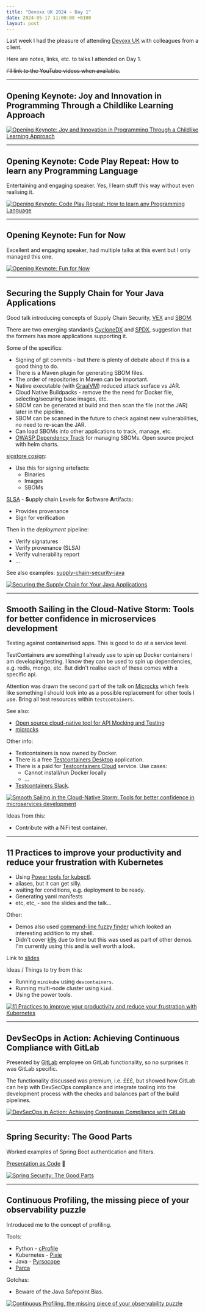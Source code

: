 ```yaml
---
title: "Devoxx UK 2024 - Day 1"
date: 2024-05-17 11:00:00 +0100
layout: post
---
```


Last week I had the pleasure of attending [Devoxx UK](https://www.devoxx.co.uk/) with colleagues from a client.

Here are notes, links, etc. to talks I attended on Day 1.

~~I'll link to the YouTube videos when available.~~

---

## Opening Keynote: Joy and Innovation in Programming Through a Childlike Learning Approach

[![Opening Keynote: Joy and Innovation in Programming Through a Childlike Learning Approach](http://img.youtube.com/vi/y2DjFmsm0no/0.jpg)](http://www.youtube.com/watch?y2DjFmsm0no)

---

## Opening Keynote: Code Play Repeat: How to learn any Programming Language

Entertaining and engaging speaker. Yes, I learn stuff this way without even realising it.

[![Opening Keynote: Code Play Repeat: How to learn any Programming Language](http://img.youtube.com/vi/W5mTpqHZPmI/0.jpg)](http://www.youtube.com/watch?W5mTpqHZPmI)

---

## Opening Keynote: Fun for Now

Excellent and engaging speaker, had multiple talks at this event but I only managed this one.

[![Opening Keynote: Fun for Now](http://img.youtube.com/vi/GGVCF3oHnzA/0.jpg)](http://www.youtube.com/watch?GGVCF3oHnzA)

---

## Securing the Supply Chain for Your Java Applications

Good talk introducing concepts of Supply Chain Security, [VEX](https://cyclonedx.org/capabilities/vex/) and [SBOM](https://cyclonedx.org/capabilities/sbom/).

There are two emerging standards [CycloneDX](https://cyclonedx.org/) and [SPDX](https://spdx.dev/), suggestion that the formers has more applications supporting it.

Some of the specifics:

* Signing of git commits - but there is plenty of debate about if this is a good thing to do.
* There is a Maven plugin for generating SBOM files.
* The order of repositories in Maven can be important.
* Native executable (with [GraalVM](https://www.graalvm.org/)) reduced attack surface vs JAR.
* Cloud Native Buildpacks - remove the the need for Docker file, selecting/securing base images, etc.
* SBOM can be generated at build and then scan the file (not the JAR) later in the pipeline.
* SBOM can be scanned in the future to check against new vulnerabilities, no need to re-scan the JAR.
* Can load SBOMs into other applications to track, manage, etc.
* [OWASP Dependency Track](https://owasp.org/www-project-dependency-track/) for managing SBOMs. Open source project with helm charts.

[sigstore cosign](https://github.com/sigstore/cosign):

* Use this for signing artefacts:
  * Binaries
  * Images
  * SBOMs

[SLSA](https://slsa.dev/) - **S**upply chain **L**evels for **S**oftware **A**rtifacts:

* Provides provenance
* Sign for verification

Then in the *deployment* pipeline:

* Verify signatures
* Verify provenance (SLSA)
* Verify vulnerability report
* ...

See also examples: [supply-chain-security-java](https://github.com/ThomasVitale/supply-chain-security-java)

[![Securing the Supply Chain for Your Java Applications](http://img.youtube.com/vi/VM7lJ0f_xhQ/0.jpg)](http://www.youtube.com/watch?VM7lJ0f_xhQ)

---

## Smooth Sailing in the Cloud-Native Storm: Tools for better confidence in microservices development

Testing against containerised apps. This is good to do at a service level.

TestContainers are something I already use to spin up Docker containers I am developing/testing. I know they can be used to spin up dependencies, e.g. redis, mongo, etc. But didn't realise each of these comes with a specific api.

Attention was drawn the second part of the talk on [Microcks](https://testcontainers.com/modules/microcks/) which feels like something I should look into as a possible replacement for other tools I use. Bring all test resources within `testcontainers`.

See also:

* [Open source cloud-native tool for API Mocking and Testing](https://microcks.io/)
* [microcks](https://github.com/microcks/microcks)

Other info:

* Testcontainers is now owned by Docker.
* There is a free [Testcontainers Desktop](https://testcontainers.com/desktop/) application.
* There is a paid for [Testcontainers Cloud](https://testcontainers.com/cloud/) service. Use cases:
  * Cannot install/run Docker locally
  * ...
* [Testcontainers Slack](https://slack.testcontainers.org/).

[![Smooth Sailing in the Cloud-Native Storm: Tools for better confidence in microservices development](http://img.youtube.com/vi/s0I8ZPOvDKE/0.jpg)](http://www.youtube.com/watch?s0I8ZPOvDKE)

Ideas from this:

* Contribute with a NiFi test container.

---

## 11 Practices to improve your productivity and reduce your frustration with Kubernetes

* Using [Power tools for kubectl](https://github.com/ahmetb/kubectx).
* aliases, but it can get silly.
* waiting for conditions, e.g. deployment to be ready.
* Generating yaml manifests
* etc, etc, - see the slides and the talk...

Other:

* Demos also used [command-line fuzzy finder](https://github.com/junegunn/fzf) which looked an interesting addition to my shell.
* Didn't cover [k9s](https://k9scli.io/) due to time but this was used as part of other demos. I'm currently using this and is well worth a look.

Link to [slides](https://docs.google.com/presentation/d/1OC4ln1TLNL0lgzFPLeggAc1CnhozjHGJZkW6oj1fFm8/mobilepresent)

Ideas / Things to try from this:

* Running `minikube` using `devcontainers`.
* Running multi-node cluster using `kind`.
* Using the power tools.

[![11 Practices to improve your productivity and reduce your frustration with Kubernetes](http://img.youtube.com/vi/6OIdnDtxq8k/0.jpg)](http://www.youtube.com/watch?6OIdnDtxq8k)

---

## DevSecOps in Action: Achieving Continuous Compliance with GitLab

Presented by [GitLab](https://about.gitlab.com/) employee on GitLab functionality, so no surprises it was GitLab specific.

The functionality discussed was premium, i.e. £££, but showed how GitLab can help with DevSecOps compliance and integrate tooling into the development process with the checks and balances part of the build pipelines.

[![DevSecOps in Action: Achieving Continuous Compliance with GitLab](http://img.youtube.com/vi/F4Rk7KvYurE/0.jpg)](http://www.youtube.com/watch?F4Rk7KvYurE)

---

## Spring Security: The Good Parts

Worked examples of Spring Boot authentication and filters.

[Presentation as Code](https://github.com/Kehrlann/spring-security-workshop-slides) 🤔

[![Spring Security: The Good Parts](http://img.youtube.com/vi/kwxRe-4dnVU/0.jpg)](http://www.youtube.com/watch?kwxRe-4dnVU)

---

## Continuous Profiling, the missing piece of your observability puzzle

Introduced me to the concept of profiling.

Tools:

* Python - [cProfile](https://docs.python.org/3/library/profile.html#)
* Kubernetes - [Pixie](https://docs.px.dev/)
* Java - [Pyrsocope](https://pyroscope.io/)
* [Parca](https://www.parca.dev/docs/overview)

Gotchas:

* Beware of the Java Safepoint Bias.

[![Continuous Profiling, the missing piece of your observability puzzle](http://img.youtube.com/vi/_fUhzHUUS1E/0.jpg)](http://www.youtube.com/watch?_fUhzHUUS1E)
